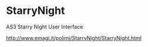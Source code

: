 StarryNight
===========

AS3 Starry Night User Interface

http://www.emagi.it/polimi/StarryNight/StarryNight.html
